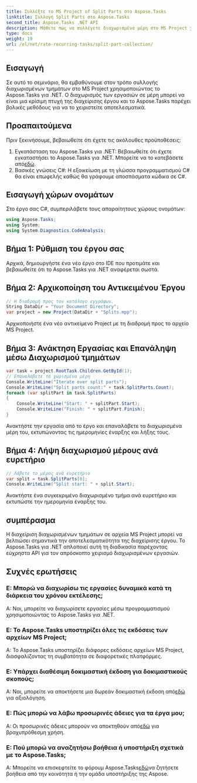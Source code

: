 ```yaml
---
title: Συλλέξτε το MS Project of Split Parts στο Aspose.Tasks
linktitle: Συλλογή Split Parts στο Aspose.Tasks
second_title: Aspose.Tasks .NET API
description: Μάθετε πώς να συλλέγετε διαχωρισμένα μέρη στο MS Project χρησιμοποιώντας το Aspose.Tasks για .NET. Αυτό το περιεκτικό σεμινάριο σας καθοδηγεί βήμα προς βήμα στη διαδικασία.
type: docs
weight: 19
url: /el/net/rate-recurring-tasks/split-part-collection/
---
```

## Εισαγωγή
Σε αυτό το σεμινάριο, θα εμβαθύνουμε στον τρόπο συλλογής διαχωρισμένων τμημάτων στο MS Project χρησιμοποιώντας το Aspose.Tasks για .NET. Ο διαχωρισμός των εργασιών σε μέρη μπορεί να είναι μια κρίσιμη πτυχή της διαχείρισης έργου και το Aspose.Tasks παρέχει βολικές μεθόδους για να το χειριστείτε αποτελεσματικά.
## Προαπαιτούμενα
Πριν ξεκινήσουμε, βεβαιωθείτε ότι έχετε τις ακόλουθες προϋποθέσεις:
1. Εγκατάσταση του Aspose.Tasks για .NET: Βεβαιωθείτε ότι έχετε εγκαταστήσει το Aspose.Tasks για .NET. Μπορείτε να το κατεβάσετε από[εδώ](https://releases.aspose.com/tasks/net/).
2. Βασικές γνώσεις C#: Η εξοικείωση με τη γλώσσα προγραμματισμού C# θα είναι επωφελής καθώς θα γράφουμε αποσπάσματα κώδικα σε C#.

## Εισαγωγή χώρων ονομάτων
Στο έργο σας C#, συμπεριλάβετε τους απαραίτητους χώρους ονομάτων:
```csharp
using Aspose.Tasks;
using System;
using System.Diagnostics.CodeAnalysis;

```

## Βήμα 1: Ρύθμιση του έργου σας
Αρχικά, δημιουργήστε ένα νέο έργο στο IDE που προτιμάτε και βεβαιωθείτε ότι το Aspose.Tasks για .NET αναφέρεται σωστά.
## Βήμα 2: Αρχικοποίηση του Αντικειμένου Έργου
```csharp
// Η διαδρομή προς τον κατάλογο εγγράφων.
String DataDir = "Your Document Directory";
var project = new Project(DataDir + "Splits.mpp");
```
Αρχικοποιήστε ένα νέο αντικείμενο Project με τη διαδρομή προς το αρχείο MS Project.
## Βήμα 3: Ανάκτηση Εργασίας και Επανάληψη μέσω Διαχωρισμού τμημάτων
```csharp
var task = project.RootTask.Children.GetById(1);
// Επαναλάβετε τα χωρισμένα μέρη
Console.WriteLine("Iterate over split parts");
Console.WriteLine("Split parts count:" + task.SplitParts.Count);
foreach (var splitPart in task.SplitParts)
{
    Console.WriteLine("Start: " + splitPart.Start);
    Console.WriteLine("Finish: " + splitPart.Finish);
}
```
Ανακτήστε την εργασία από το έργο και επαναλάβετε τα διαχωρισμένα μέρη του, εκτυπώνοντας τις ημερομηνίες έναρξης και λήξης τους.
## Βήμα 4: Λήψη διαχωρισμού μέρους ανά ευρετήριο
```csharp
// Λάβετε το μέρος ανά ευρετήριο
var split = task.SplitParts[0];
Console.WriteLine("Split start: " + split.Start);
```
Ανακτήστε ένα συγκεκριμένο διαχωρισμένο τμήμα ανά ευρετήριο και εκτυπώστε την ημερομηνία έναρξης του.

## συμπέρασμα
Η διαχείριση διαχωρισμένων τμημάτων σε αρχεία MS Project μπορεί να βελτιώσει σημαντικά την αποτελεσματικότητα της διαχείρισης έργου. Το Aspose.Tasks για .NET απλοποιεί αυτή τη διαδικασία παρέχοντας εύχρηστα API για τον απρόσκοπτο χειρισμό διαχωρισμένων εργασιών.
## Συχνές ερωτήσεις
### Ε: Μπορώ να διαχωρίσω τις εργασίες δυναμικά κατά τη διάρκεια του χρόνου εκτέλεσης;
Α: Ναι, μπορείτε να διαχωρίσετε εργασίες μέσω προγραμματισμού χρησιμοποιώντας το Aspose.Tasks για .NET.
### Ε: Το Aspose.Tasks υποστηρίζει όλες τις εκδόσεις των αρχείων MS Project;
Α: Το Aspose.Tasks υποστηρίζει διάφορες εκδόσεις αρχείων MS Project, διασφαλίζοντας τη συμβατότητα σε διαφορετικές πλατφόρμες.
### Ε: Υπάρχει διαθέσιμη δοκιμαστική έκδοση για δοκιμαστικούς σκοπούς;
 Α: Ναι, μπορείτε να αποκτήσετε μια δωρεάν δοκιμαστική έκδοση από[εδώ](https://releases.aspose.com/) για αξιολόγηση.
### Ε: Πώς μπορώ να λάβω προσωρινές άδειες για τα έργα μου;
 Α: Οι προσωρινές άδειες μπορούν να αποκτηθούν από[εδώ](https://purchase.aspose.com/temporary-license/) για βραχυπρόθεσμη χρήση.
### Ε: Πού μπορώ να αναζητήσω βοήθεια ή υποστήριξη σχετικά με το Aspose.Tasks;
 Α: Μπορείτε να επισκεφτείτε το φόρουμ Aspose.Tasks[εδώ](https://forum.aspose.com/c/tasks/15)να ζητήσετε βοήθεια από την κοινότητα ή την ομάδα υποστήριξης της Aspose.